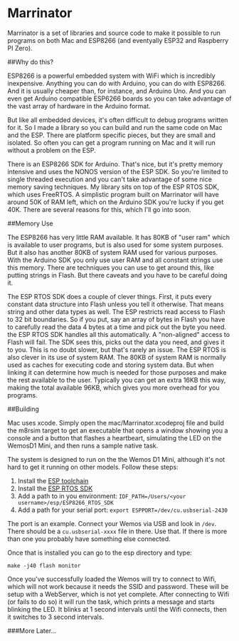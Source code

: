 # Marrinator

Marrinator is a set of libraries and source code to make it possible to run programs on both Mac and ESP8266 (and eventyally ESP32 and Raspberry PI Zero).

##Why do this?

ESP8266 is a powerful embedded system with WiFi which is incredibly inexpensive. Anything you can do with Arduino, you can do with ESP8266. And it is usually cheaper than, for instance, and Arduino Uno. And you can even get Arduino compatible ESP6266 boards so you can take advantage of the vast array of hardware in the Arduino format.

But like all embedded devices, it's often difficult to debug programs written for it. So I made a library so you can build and run the same code on Mac and the ESP. There are platform specific pieces, but they are small and isolated. So often you can get a program running on Mac and it will run without a problem on the ESP.

There is an ESP8266 SDK for Arduino. That's nice, but it's pretty memory intensive and uses the NONOS version of the ESP SDK. So you're limited to single threaded execution and you can't take advantage of some nice memory saving techniques. My library sits on top of the ESP RTOS SDK, which uses FreeRTOS. A simplistic program built on Marrinator will have around 50K of RAM left, which on the Arduino SDK you're lucky if you get 40K. There are several reasons for this, which I'll go into soon.

##Memory Use

The ESP8266 has very little RAM available. It has 80KB of "user ram" which is available to user programs, but is also used for some system purposes. But it also has another 80KB of system RAM used for various purposes. With the Arduino SDK you only use user RAM and all constant strings use this memory. There are techniques you can use to get around this, like putting strings in Flash. But there caveats and you have to be careful doing it.

The ESP RTOS SDK does a couple of clever things. First, it puts every constant data structure into Flash unless you tell it otherwise. That means string and other data types as well. The ESP restricts read access to Flash to 32 bit boundaries. So if you put, say an array of bytes in Flash you have to carefully read the data 4 bytes at a time and pick out the byte you need. the ESP RTOS SDK handles all this automatically. A "non-aligned" access to Flash will fail. The SDK sees this, picks out the data you need, and gives it to you. This is no doubt slower, but that's rarely an issue. The ESP RTOS is also clever in its use of system RAM. The 80KB of system RAM is normally used as caches for executing code and storing system data. But when linking it can determine how much is needed for those purposes and make the rest available to the user. Typically you can get an extra 16KB this way, making the total available 96KB, which gives you more overhead for you programs.

##Building

Mac uses xcode. Simply open the mac/Marrinator.xcodeproj file and build the m8rsim target to get an executable that opens a window showing you a console and a button that flashes a heartbeart, simulating the LED on the WemosD1 Mini, and then runs a sample native task.

The system is designed to run on the the Wemos D1 Mini, although it's not hard to get it running on other models. Follow these steps:

1) Install the [ESP toolchain](https://docs.espressif.com/projects/esp8266-rtos-sdk/en/latest/get-started/macos-setup.html)
2) Install the [ESP RTOS SDK](https://docs.espressif.com/projects/esp8266-rtos-sdk/en/latest/get-started/index.html#get-esp8266-rtos-sdk)
3) Add a path to in you environment: `IDF_PATH=/Users/<your username>/esp/ESP8266_RTOS_SDK`
4) Add a path for your serial port: `export ESPPORT=/dev/cu.usbserial-2430`

The port is an example. Connect your Wemos via USB and look in `/dev`. There should be a `cu.usbserial-xxxx` file in there. Use that. If there is more than one you probably have something else connected.

Once that is installed you can go to the esp directory and type:

~~~~
make -j40 flash monitor
~~~~

Once you've successfully loaded the Wemos will try to connect to Wifi, which will not work because it needs the SSID and password. These will be setup with a WebServer, which is not yet complete. After connecting to Wifi (or fails to do so) it will run the task, which prints a message and starts blinking the LED. It blinks at 1 second intervals until the Wifi connects, then it switches to 3 second intervals.

###More Later...
